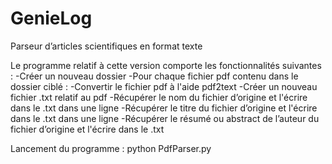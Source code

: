 # GenieLog
Parseur d’articles scientifiques en format texte

Le programme relatif à cette version comporte les fonctionnalités suivantes :
    -Créer un nouveau dossier
    -Pour chaque fichier pdf contenu dans le dossier ciblé :
      -Convertir le fichier pdf à l'aide pdf2text
      -Créer un nouveau fichier .txt relatif au pdf
      -Récupérer le nom du fichier d’origine et l'écrire dans le .txt dans une ligne
      -Récupérer le titre du fichier d’origine et l'écrire dans le .txt dans une ligne
      -Récupérer le résumé ou abstract de l’auteur du fichier d’origine et l'écrire dans le .txt
    
Lancement du programme : python PdfParser.py
